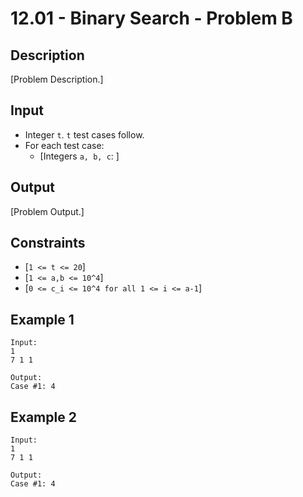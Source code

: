 # 12.01 - Binary Search - Problem B

## Description
[Problem Description.]

## Input
- Integer `t`. `t` test cases follow.
- For each test case:
    - [Integers `a, b, c`: ]

## Output
[Problem Output.]

## Constraints
- [`1 <= t <= 20`]
- [`1 <= a,b <= 10^4`]
- [`0 <= c_i <= 10^4 for all 1 <= i <= a-1`]

## Example 1
```
Input:
1
7 1 1

Output:
Case #1: 4
```

## Example 2
```
Input:
1
7 1 1

Output:
Case #1: 4
```